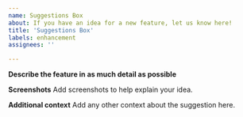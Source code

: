 ```yaml
---
name: Suggestions Box
about: If you have an idea for a new feature, let us know here!
title: 'Suggestions Box'
labels: enhancement
assignees: ''

---
```


**Describe the feature in as much detail as possible**

**Screenshots**
Add screenshots to help explain your idea.

**Additional context**
Add any other context about the suggestion here.
